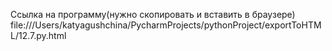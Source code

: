 Ссылка на программу(нужно скопировать и вставить в браузере)
file:///Users/katyagushchina/PycharmProjects/pythonProject/exportToHTML/12.7.py.html
